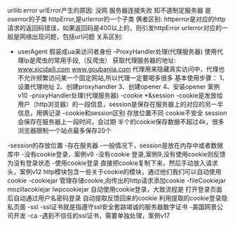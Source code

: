 urllib.error
    urlError产生的原因:
        没网
        服务器连接失败
        知不道制定服务器
        是oserror的子类
      httpError,是urlerror的一个子类
    俩者区别:
        httperror是对应的http请求的返回码错误，如果返回码是400以上的，则引发httpError
        urlerror对应的一般是网络出现问题，包括url问题
        关系区别:
 - userAgent
    假装成ua来访问者身份
  -ProxyHandler处理(代理服务器)
    使用代理Ip是爬虫的常用手段,（反爬虫）
    获取代理服务器的地址:
                      www.xicidaili.com
                      www.goubanjia.com
     代理用来隐藏真实访问中，代理也不允许频繁访问某一个固定网站,所以代理一定要喝多很多
     基本使用步骤：
        1、设置代理地址
        2、创建proxyhandler
        3、创建opener
        4、安装opener
       案例v10
    -proxyHandler处理(代理服务器)
 -cookie *&session
    -cookie是发放给用户（http浏览器）的一段信息，session是保存在服务器上的对应的另一半信息，用俩记录
 -cookie和session区别
    存放位置不同
    cookie不安全
    session会保存在服务器上一段时间，会过期
    半个的cookie保存数据不超过4k，很多浏览器限制一个站点最多保存20个
    
 -session的存放位置
    -存在服务器
    -一般情况下，session是放在内存中或者数据库中
    -没有cookie登录，案例v9
    -没有cookie 登录,案例9,没有使用cookie则反馈为没有登录状态
 -使用cookie登录
       直接把cookie复制下来，然后手动放入请求头，案例v12
       http模块包含一些关于cookie的模块，通过他们我们可以自动使用cookie
        -cookiejar
            管理存储cookie,向传出的http请求添加cookie
            -fileCookiejar
            mozillacokiejar
            lwpcookiejar
            自动使用cookie登录，大致流程是
            打开登录页面后自动通过用户名密码登录
            自动提取反馈回来的cookie
            利用提取的cookie登录隐私页面
  -ssl
        -ssl证书就是指遵守ssl安全套路竭诚的服务器数字证书
        -美国网景公司开发
        -ca
        -遇到不信任的ssl证书，需要单独处理，案例v17
    
            
            
            
            
            
    
    
        
    
    